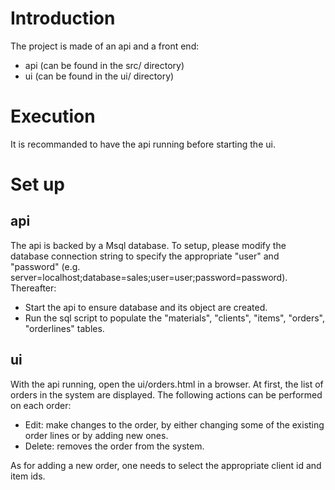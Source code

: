 # Introduction

The project is made of an api and a front end:

* api (can be found in the src/ directory)
* ui (can be found in the ui/ directory)

# Execution

It is recommanded to have the api running before starting the  ui.

# Set up

## api

The api is backed by a Msql database. To setup, please modify the database connection string to specify the appropriate "user" and "password" (e.g. server=localhost;database=sales;user=user;password=password). Thereafter:

* Start the api to ensure database and its object are created.
* Run the sql script to populate the "materials", "clients", "items", "orders", "orderlines" tables.

## ui

With the api running, open the ui/orders.html in a browser. At first, the list of orders in the system are displayed. The following actions can be performed on each order:

* Edit: make changes to the order, by either changing some of the existing order lines or by adding new ones. 
* Delete: removes the order from the system.

As for adding a new order, one needs to select the appropriate client id and item ids.